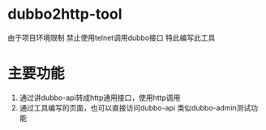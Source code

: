 # dubbo2http-tool

由于项目环境限制 禁止使用telnet调用dubbo接口 特此编写此工具

# 主要功能
1. 通过讲dubbo-api转成http通用接口，使用http调用
2. 通过工具编写的页面，也可以直接访问dubbo-api 类似dubbo-admin测试功能
